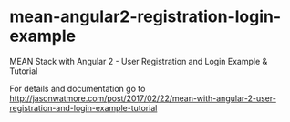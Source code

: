 # mean-angular2-registration-login-example

MEAN Stack with Angular 2 - User Registration and Login Example & Tutorial

For details and documentation go to http://jasonwatmore.com/post/2017/02/22/mean-with-angular-2-user-registration-and-login-example-tutorial